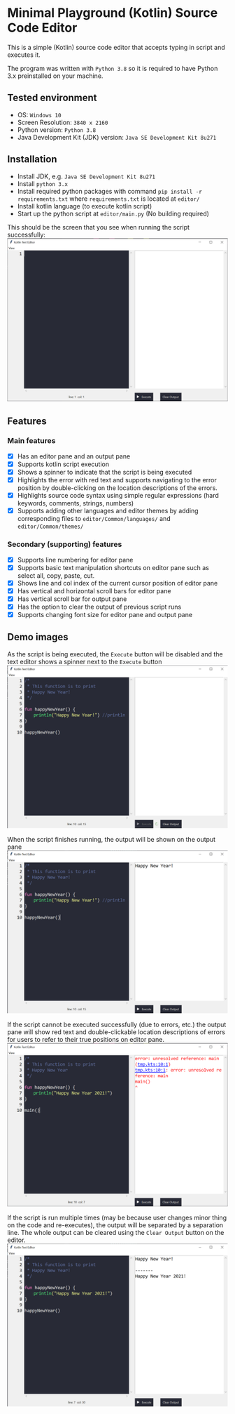 # Minimal Playground (Kotlin) Source Code Editor
This is a simple (Kotlin) source code editor that accepts typing in script and executes it.

The program was written with `Python 3.8` so it is required to have Python 3.x preinstalled on your machine.

## Tested environment
- OS: `Windows 10`
- Screen Resolution: `3840 x 2160`
- Python version: `Python 3.8`
- Java Development Kit (JDK) version: `Java SE Development Kit 8u271`

## Installation
- Install JDK, e.g. `Java SE Development Kit 8u271`
- Install `python 3.x`
- Install required python packages with command `pip install -r requirements.txt` where `requirements.txt` is located at `editor/`
- Install kotlin language (to execute kotlin script)
- Start up the python script at `editor/main.py` (No building required)

This should be the screen that you see when running the script successfully:
![Starting Screen](demo-images/start.png)

## Features
### Main features
- [x] Has an editor pane and an output pane
- [x] Supports kotlin script execution
- [x] Shows a spinner to indicate that the script is being executed
- [x] Highlights the error with red text and supports navigating to the error position by double-clicking on the location descriptions of the errors.
- [x] Highlights source code syntax using simple regular expressions (hard keywords, comments, strings, numbers)
- [x] Supports adding other languages and editor themes by adding corresponding files to `editor/Common/languages/` and `editor/Common/themes/`

### Secondary (supporting) features
- [x] Supports line numbering for editor pane
- [x] Supports basic text manipulation shortcuts on editor pane such as select all, copy, paste, cut.
- [x] Shows line and col index of the current cursor position of editor pane
- [x] Has vertical and horizontal scroll bars for editor pane
- [x] Has vertical scroll bar for output pane
- [x] Has the option to clear the output of previous script runs
- [x] Supports changing font size for editor pane and output pane

## Demo images
As the script is being executed, the `Execute` button will be disabled and the text editor shows a spinner next to the `Execute` button
![Script processing](demo-images/script-processing.png)

When the script finishes running, the output will be shown on the output pane
![Script done](demo-images/script-done.png)

If the script cannot be executed successfully (due to errors, etc.) the output pane will show red text and double-clickable location descriptions of errors for users to refer to their true positions on editor pane.
![Script error](demo-images/script-error.png)

If the script is run multiple times (may be because user changes minor thing on the code and re-executes), the output will be separated by a separation line. The whole output can be cleared using the `Clear Output` button on the editor.
![Shows outputs of previous runs](demo-images/multiple-times.png)
